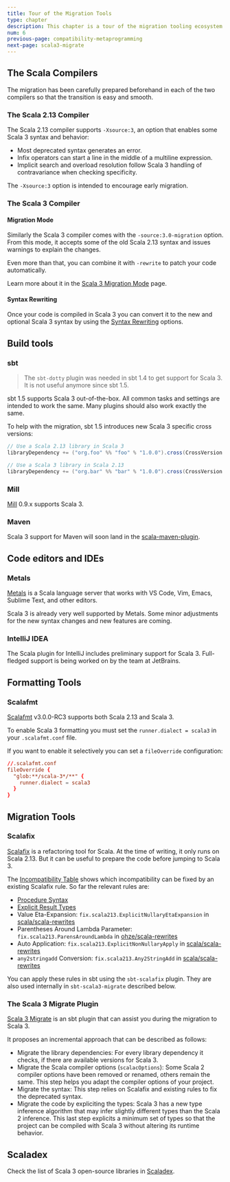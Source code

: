 ```yaml
---
title: Tour of the Migration Tools
type: chapter
description: This chapter is a tour of the migration tooling ecosystem 
num: 6
previous-page: compatibility-metaprogramming
next-page: scala3-migrate
---
```


## The Scala Compilers

The migration has been carefully prepared beforehand in each of the two compilers so that the transition is easy and smooth.

### The Scala 2.13 Compiler

The Scala 2.13 compiler supports `-Xsource:3`, an option that enables some Scala 3 syntax and behavior:
- Most deprecated syntax generates an error.
- Infix operators can start a line in the middle of a multiline expression.
- Implicit search and overload resolution follow Scala 3 handling of contravariance when checking specificity.

The `-Xsource:3` option is intended to encourage early migration.

### The Scala 3 Compiler

#### Migration Mode

Similarly the Scala 3 compiler comes with the `-source:3.0-migration` option.
From this mode, it accepts some of the old Scala 2.13 syntax and issues warnings to explain the changes.

Even more than that, you can combine it with `-rewrite` to patch your code automatically.

Learn more about it in the [Scala 3 Migration Mode](tooling-migration-mode.html) page.

#### Syntax Rewriting

Once your code is compiled in Scala 3 you can convert it to the new and optional Scala 3 syntax by using the [Syntax Rewriting](tooling-syntax-rewriting.html) options.

## Build tools

### sbt

> The `sbt-dotty` plugin was needed in sbt 1.4 to get support for Scala 3.
> It is not useful anymore since sbt 1.5.

sbt 1.5 supports Scala 3 out-of-the-box.
All common tasks and settings are intended to work the same.
Many plugins should also work exactly the same.

To help with the migration, sbt 1.5 introduces new Scala 3 specific cross versions:

```scala
// Use a Scala 2.13 library in Scala 3
libraryDependency += ("org.foo" %% "foo" % "1.0.0").cross(CrossVersion.for3Use2_13)

// Use a Scala 3 library in Scala 2.13 
libraryDependency += ("org.bar" %% "bar" % "1.0.0").cross(CrossVersion.for2_13Use3)
```

### Mill

[Mill](https://github.com/com-lihaoyi/mill) 0.9.x supports Scala 3.

### Maven

Scala 3 support for Maven will soon land in the [scala-maven-plugin](https://github.com/davidB/scala-maven-plugin).

## Code editors and IDEs

### Metals

[Metals](https://scalameta.org/metals/) is a Scala language server that works with VS Code, Vim, Emacs, Sublime Text, and other editors.

Scala 3 is already very well supported by Metals.
Some minor adjustments for the new syntax changes and new features are coming. 

### IntelliJ IDEA

The Scala plugin for IntelliJ includes preliminary support for Scala 3.
Full-fledged support is being worked on by the team at JetBrains.

## Formatting Tools

### Scalafmt

[Scalafmt](https://scalameta.org/scalafmt/) v3.0.0-RC3 supports both Scala 2.13 and Scala 3.

To enable Scala 3 formatting you must set the `runner.dialect = scala3` in your `.scalafmt.conf` file.

If you want to enable it selectively you can set a `fileOverride` configuration:

```conf
//.scalafmt.conf
fileOverride {
  "glob:**/scala-3*/**" {
    runner.dialect = scala3
  }
}
```

## Migration Tools

### Scalafix

[Scalafix](https://scalacenter.github.io/scalafix/) is a refactoring tool for Scala.
At the time of writing, it only runs on Scala 2.13.
But it can be useful to prepare the code before jumping to Scala 3.

The [Incompatibility Table](incompatibility-table.html) shows which incompatibility can be fixed by an existing Scalafix rule.
So far the relevant rules are:
- [Procedure Syntax](https://scalacenter.github.io/scalafix/docs/rules/ProcedureSyntax.html)
- [Explicit Result Types](https://scalacenter.github.io/scalafix/docs/rules/ExplicitResultTypes.html)
- Value Eta-Expansion: `fix.scala213.ExplicitNullaryEtaExpansion` in [scala/scala-rewrites](https://github.com/scala/scala-rewrites/blob/main/rewrites/src/main/scala/fix/scala213/ExplicitNullaryEtaExpansion.scala)
- Parentheses Around Lambda Parameter: `fix.scala213.ParensAroundLambda` in [ohze/scala-rewrites](https://github.com/ohze/scala-rewrites/blob/dotty/rewrites/src/main/scala/fix/scala213/ParensAroundLambda.scala)
- Auto Application: `fix.scala213.ExplicitNonNullaryApply` in [scala/scala-rewrites](https://github.com/scala/scala-rewrites/blob/main/rewrites/src/main/scala/fix/scala213/ExplicitNonNullaryApply.scala)
- `any2stringadd` Conversion: `fix.scala213.Any2StringAdd` in [scala/scala-rewrites](https://github.com/scala/scala-rewrites/blob/main/rewrites/src/main/scala/fix/scala213/Any2StringAdd.scala)

You can apply these rules in sbt using the `sbt-scalafix` plugin.
They are also used internally in `sbt-scala3-migrate` described below.

### The Scala 3 Migrate Plugin

[Scala 3 Migrate](https://github.com/scalacenter/scala3-migrate) is an sbt plugin that can assist you during the migration to Scala 3.

It proposes an incremental approach that can be described as follows:
- Migrate the library dependencies:
  For every library dependency it checks, if there are available versions for Scala 3.
- Migrate the Scala compiler options (`scalacOptions`):
  Some Scala 2 compiler options have been removed or renamed, others remain the same. 
  This step helps you adapt the compiler options of your project.
- Migrate the syntax:
  This step relies on Scalafix and existing rules to fix the deprecated syntax.
- Migrate the code by expliciting the types:
  Scala 3 has a new type inference algorithm that may infer slightly different types than the Scala 2 inference.
  This last step explicits a minimum set of types so that the project can be compiled with Scala 3 without altering its runtime behavior.

## Scaladex

Check the list of Scala 3 open-source libraries in [Scaladex](https://index.scala-lang.org/).
